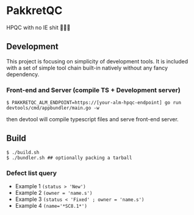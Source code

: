 # PakkretQC
HPQC with no IE shit 🤷🏼‍♂️



## Development
This project is focusing on simplicity of development tools. It is included with a set of simple tool chain built-in natively without any fancy dependency.

### Front-end and Server (compile TS + Development server)
``` 
$ PAKKRETQC_ALM_ENDPOINT=https://[your-alm-hpqc-endpoint] go run devtools/cmd/appbundler/main.go -w
```
then devtool will compile typescript files and serve front-end server.


## Build
```
$ ./build.sh
$ ./bundler.sh ## optionally packing a tarball
```


### Defect list query
- Example 1 `(status > 'New')`
- Example 2 `(owner = 'name.s')`
- Example 3 `(status < 'Fixed' ; owner = 'name.s')`
- Example 4 `(name='*SC8.1*')`